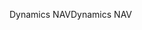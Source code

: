 <span data-ttu-id="606d7-101">Dynamics NAV</span><span class="sxs-lookup"><span data-stu-id="606d7-101">Dynamics NAV</span></span>